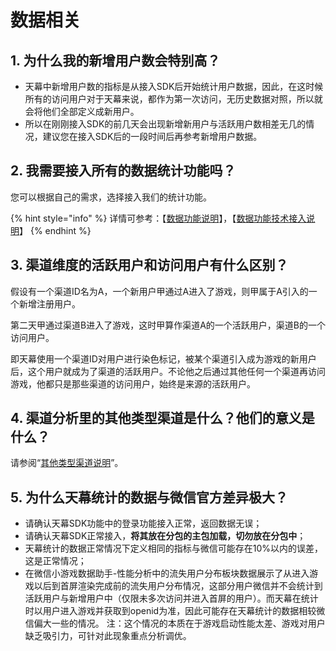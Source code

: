 # 数据相关

## 1. 为什么我的新增用户数会特别高？

* 天幕中新增用户数的指标是从接入SDK后开始统计用户数据，因此，在这时候所有的访问用户对于天幕来说，都作为第一次访问，无历史数据对照，所以就会将他们全部定义成新用户。
* 所以在刚刚接入SDK的前几天会出现新增新用户与活跃用户数相差无几的情况，建议您在接入SDK后的一段时间后再参考新增用户数据。

## 2. 我需要接入所有的数据统计功能吗？

您可以根据自己的需求，选择接入我们的统计功能。

{% hint style="info" %}
详情可参考：【[数据功能说明](https://doc.skysriver.com/game-data/main-features)】，【[数据功能技术接入说明](https://doc.skysriver.com/game-data/dev-guide)】
{% endhint %}

## 3. 渠道维度的活跃用户和访问用户有什么区别？

假设有一个渠道ID名为A，一个新用户甲通过A进入了游戏，则甲属于A引入的一个新增注册用户。

第二天甲通过渠道B进入了游戏，这时甲算作渠道A的一个活跃用户，渠道B的一个访问用户。

即天幕使用一个渠道ID对用户进行染色标记，被某个渠道引入成为游戏的新用户后，这个用户就成为了渠道的活跃用户。不论他之后通过其他任何一个渠道再访问游戏，他都只是那些渠道的访问用户，始终是来源的活跃用户。

## 4. 渠道分析里的其他类型渠道是什么？他们的意义是什么？

请参阅“[其他类型渠道说明](about-ad-master.md#4-hou-tai-zhong-qi-ta-zhe-ge-lei-xing-de-qu-dao-shi-shen-me)”。

## 5. **为什么天幕统计的数据与微信官方差异极大？**

* 请确认天幕SDK功能中的登录功能接入正常，返回数据无误；
* 请确认天幕SDK正常接入，**将其放在分包的主包加载，切勿放在分包中**；
* 天幕统计的数据正常情况下定义相同的指标与微信可能存在10%以内的误差，这是正常情况；
* 在微信小游戏数据助手-性能分析中的流失用户分布板块数据展示了从进入游戏以后到首屏渲染完成前的流失用户分布情况，这部分用户微信并不会统计到活跃用户与新增用户中（仅限未多次访问并进入首屏的用户）。而天幕在统计时以用户进入游戏并获取到openid为准，因此可能存在天幕统计的数据相较微信偏大一些的情况。 注：这个情况的本质在于游戏启动性能太差、游戏对用户缺乏吸引力，可针对此现象重点分析调优。

